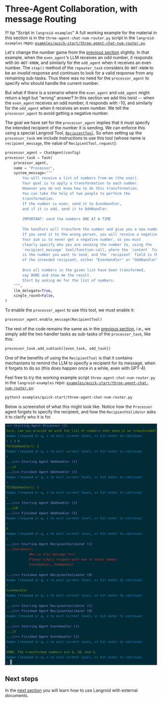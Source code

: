 # Three-Agent Collaboration, with message Routing

!!! tip "Script in `langroid-examples`"
        A full working example for the material in this section is
        in the `three-agent-chat-num-router.py` script in the `langroid-examples` repo:
        [`examples/quick-start/three-agent-chat-num-router.py`](https://github.com/langroid/langroid-examples/tree/main/examples/quick-start/three-agent-chat-num-router.py).

Let's change the number game from the [previous section](three-agent-chat-num.md) slightly.
In that example, when the `even_agent`'s LLM receives an odd number,
it responds with `DO-NOT-KNOW`, and similarly for the `odd_agent` when it
receives an even number. The `step()` method of the `repeater_task`
considers `DO-NOT-KNOW` to be an _invalid_ response and _continues_ to 
look for a valid response from any remaining sub-tasks.
Thus there was no need for the `processor_agent` to specify who should handle
the current number.

But what if there is a scenario where the `even_agent` and `odd_agent`
might return a legit but "wrong" answer?
In this section we add this twist -- when
the `even_agent` receives an odd number, it responds with -10, and similarly
for the `odd_agent` when it receives an even number.
We tell the `processor_agent` to avoid getting a negative number.

The goal we have set for the `processor_agent` implies that it 
must specify the intended recipient of 
the number it is sending. 
We can enforce this using a special Langroid Tool, 
[`RecipientTool`](langroid.agent.tools.recipient_tool.RecipientTool).
So when setting up the
`processor_task` we include instructions to use this tool
(whose name is `recipient_message`, the value of `RecipientTool.request`):

```py
processor_agent = ChatAgent(config)
processor_task = Task(
    processor_agent,
    name = "Processor",
    system_message="""
        You will receive a list of numbers from me (the user).
        Your goal is to apply a transformation to each number.
        However you do not know how to do this transformation.
        You can take the help of two people to perform the 
        transformation.
        If the number is even, send it to EvenHandler,
        and if it is odd, send it to OddHandler.
        
        IMPORTANT: send the numbers ONE AT A TIME
        
        The handlers will transform the number and give you a new number.        
        If you send it to the wrong person, you will receive a negative value.
        Your aim is to never get a negative number, so you must 
        clearly specify who you are sending the number to, using the
        `recipient_message` tool/function-call, where the `content` field
        is the number you want to send, and the `recipient` field is the name
        of the intended recipient, either "EvenHandler" or "OddHandler".        
        
        Once all numbers in the given list have been transformed, 
        say DONE and show me the result. 
        Start by asking me for the list of numbers.
    """,
    llm_delegate=True,
    single_round=False,
)
```

To enable the `processor_agent` to use this tool, we must enable it:
```py
processor_agent.enable_message(RecipientTool)
```

The rest of the code remains the same as in the [previous section](three-agent-chat-num.md),
i.e., we simply add the two handler tasks
as sub-tasks of the `processor_task`, like this:
```python
processor_task.add_subtask([even_task, odd_task])
```

One of the benefits of using the `RecipientTool` is that it contains 
mechanisms to remind the LLM to specify a recipient for its message,
when it forgets to do so (this does happen once in a while, even with GPT-4).


Feel free to try the working example script
`three-agent-chat-num-router.py` in the 
`langroid-examples` repo:
[`examples/quick-start/three-agent-chat-num-router.py`](https://github.com/langroid/langroid-examples/tree/main/examples/quick-start/three-agent-chat-num-router.py):

```bash
python3 examples/quick-start/three-agent-chat-num-router.py
```

Below is screenshot of what this might look like. 
Notice how the `Processor` agent forgets to specify the recipient,
and how the `RecipientValidator` asks it to clarify who it is for.

![three-agent-router.png](three-agent-router.png)

## Next steps

In the [next section](chat-agent-docs.md) you will learn
how to use Langroid with external documents.

